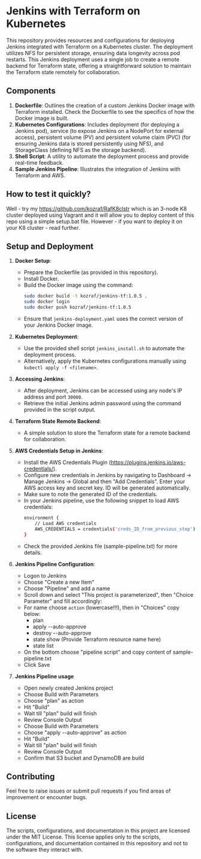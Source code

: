 # Jenkins with Terraform on Kubernetes

This repository provides resources and configurations for deploying Jenkins integrated with Terraform on a Kubernetes cluster. The deployment utilizes NFS for persistent storage, ensuring data longevity across pod restarts. This Jenkins deployment uses a single job to create a remote backend for Terraform state, offering a straightforward solution to maintain the Terraform state remotely for collaboration.

## Components

1. **Dockerfile**: Outlines the creation of a custom Jenkins Docker image with Terraform installed. Check the Dockerfile to see the specifics of how the Docker image is built.
2. **Kubernetes Configurations**: Includes deployment (for deploying a Jenkins pod), service (to expose Jenkins on a NodePort for external access), persistent volume (PV) and persistent volume claim (PVC) (for ensuring Jenkins data is stored persistently using NFS), and StorageClass (defining NFS as the storage backend).
3. **Shell Script**: A utility to automate the deployment process and provide real-time feedback.
4. **Sample Jenkins Pipeline**: Illustrates the integration of Jenkins with Terraform and AWS.

## How to test it quickly?

Well - try my https://github.com/kozraf/RafK8clstr which is an 3-node K8 cluster deployed using Vagrant and it will
allow you to deploy content of this repo using a simple setup.bat file. However - if you want to deploy it on your
K8 cluster - read further. 

## Setup and Deployment

1. **Docker Setup**:
   - Prepare the Dockerfile (as provided in this repository).
   - Install Docker.
   - Build the Docker image using the command:
     ```bash
     sudo docker build -t kozraf/jenkins-tf:1.0.5 .
     sudo docker login
     sudo docker push kozraf/jenkins-tf:1.0.5
     ```
   - Ensure that `jenkins-deployment.yaml` uses the correct version of your Jenkins Docker image.

2. **Kubernetes Deployment**:
   - Use the provided shell script `jenkins_install.sh` to automate the deployment process.
   - Alternatively, apply the Kubernetes configurations manually using `kubectl apply -f <filename>`.

3. **Accessing Jenkins**:
   - After deployment, Jenkins can be accessed using any node's IP address and port `30000`.
   - Retrieve the initial Jenkins admin password using the command provided in the script output.

4. **Terraform State Remote Backend**:
   - A simple solution to store the Terraform state for a remote backend for collaboration. 

5. **AWS Credentials Setup in Jenkins**:
   - Install the AWS Credentials Plugin (https://plugins.jenkins.io/aws-credentials/).
   - Configure new credentials in Jenkins by navigating to Dashboard -> Manage Jenkins -> Global and then "Add Credentials". Enter your AWS access key and secret key. ID will be generated automatically.
   - Make sure to note the generated ID of the credentials.
   - In your Jenkins pipeline, use the following snippet to load AWS credentials:
     ```bash
     environment {
         // Load AWS credentials
         AWS_CREDENTIALS = credentials('creds_ID_from_previous_step')
     }
     ```
   - Check the provided Jenkins file (sample-pipeline.txt) for more details.

6. **Jenkins Pipeline Configuration**:
   - Logon to Jenkins
   - Choose "Create a new Item"
   - Choose "Pipeline" and add a name
   - Scroll down and select "This project is parameterized", then "Choice Parameter" and fill accordingly:
   - For name choose `action` (lowercase!!!), then in "Choices" copy below:
     - plan
     - apply --auto-approve
     - destroy --auto-approve
     - state show (Provide Terraform resource name here)
     - state list
   - On the bottom choose "pipeline script" and copy content of sample-pipeline.txt
   - Click Save
 
7. **Jenkins Pipeline usage**

    - Open newly created Jenkins project
    - Choose Build with Parameters
    - Choose "plan" as action
    - Hit "Build"
    - Wait till "plan" build will finish
    - Review Console Output
    - Choose Build with Parameters
    - Choose "apply --auto-approve" as action
    - Hit "Build"
    - Wait till "plan" build will finish
    - Review Console Output
    - Confirm that S3 bucket and DynamoDB are build

## Contributing

Feel free to raise issues or submit pull requests if you find areas of improvement or encounter bugs.

## License

The scripts, configurations, and documentation in this project are licensed under the MIT License. This license applies only to the scripts, configurations, and documentation contained in this repository and not to the software they interact with.

